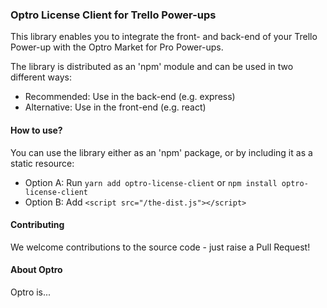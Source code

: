 ### Optro License Client for Trello Power-ups

This library enables you to integrate the front- and back-end of your Trello Power-up with the Optro Market for Pro Power-ups.

The library is distributed as an 'npm' module and can be used in two different ways:

- Recommended: Use in the back-end (e.g. express) 
- Alternative: Use in the front-end (e.g. react)

#### How to use?

You can use the library either as an 'npm' package, or by including it as a static resource:

- Option A: Run `yarn add optro-license-client` or `npm install optro-license-client`
- Option B: Add `<script src="/the-dist.js"></script>`

#### Contributing

We welcome contributions to the source code - just raise a Pull Request!

#### About Optro

Optro is...
